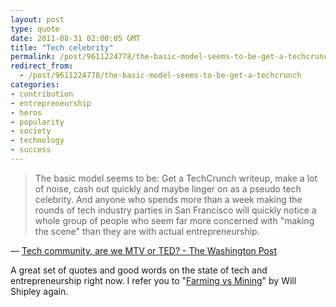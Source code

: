 ```yaml
---
layout: post
type: quote
date: 2011-08-31 02:00:05 GMT
title: "Tech celebrity"
permalink: /post/9611224778/the-basic-model-seems-to-be-get-a-techcrunch
redirect_from: 
  - /post/9611224778/the-basic-model-seems-to-be-get-a-techcrunch
categories:
- contribution
- entrepreneurship
- heros
- popularity
- society
- technology
- success
---
```

<blockquote>The basic model seems to be: Get a TechCrunch writeup, make a lot of noise, cash out quickly and maybe linger on as a pseudo tech celebrity. And anyone who spends more than a week making the rounds of tech industry parties in San Francisco will quickly notice a whole group of people who seem far more concerned with "making the scene" than they are with actual entrepreneurship.</blockquote>
<p>— <a href="http://www.washingtonpost.com/national/on-innovations/tech-community-are-we-mtv-or-ted/2011/08/18/gIQASfGsNJ_story.html">Tech community, are we MTV or TED? - The Washington Post</a></p>
 
<p>A great set of quotes and good words on the state of tech and entrepreneurship right now. I refer you to "<a href="http://blog.wilshipley.com/2011/04/success-and-farming-vs-mining.html">Farming vs Mining</a>" by Will Shipley again.</p>